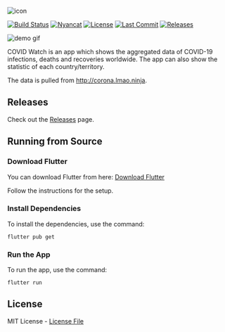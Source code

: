 ![icon](img/banner.png)

[![Build Status](https://github.com/shyrwinsia/covid-watch/workflows/build/badge.svg)](https://github.com/shyrwinsia/covid-watch/actions)
[![Nyancat](https://img.shields.io/badge/nyancat-approved-ff69b4.svg)](https://www.youtube.com/watch?v=QH2-TGUlwu4) 
[![License](https://img.shields.io/github/license/shyrwinsia/covid-watch)](https://github.com/shyrwinsia/covid-watch/blob/master/LICENSE)
[![Last Commit](https://img.shields.io/github/last-commit/shyrwinsia/covid-watch)](https://github.com/shyrwinsia/covid-watch/commits/master)
[![Releases](https://img.shields.io/github/v/release/shyrwinsia/covid-watch?include_prereleases)](https://github.com/shyrwinsia/covid-watch/releases)

![demo gif](img/demo.gif)

COVID Watch is an app which shows the aggregated data of COVID-19 infections, deaths and recoveries worldwide. The app can also show the statistic of each country/territory.

The data is pulled from http://corona.lmao.ninja.

## Releases

Check out the [Releases](https://github.com/shyrwinsia/covid-watch/releases) page.

## Running from Source

### Download Flutter

You can download Flutter from here: [Download Flutter](https://flutter.dev/docs/get-started/install)

Follow the instructions for the setup.

### Install Dependencies

To install the dependencies, use the command:

`flutter pub get`

### Run the App

To run the app, use the command:

`flutter run`

## License

MIT License - [License File](LICENSE)
